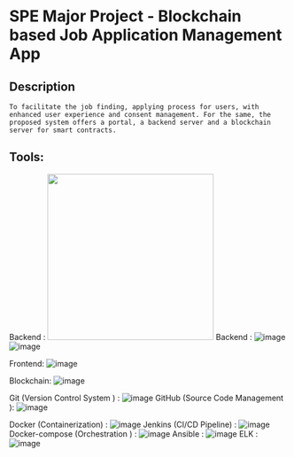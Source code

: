 # SPE Major Project - Blockchain based Job Application Management App

## Description
```
To facilitate the job finding, applying process for users, with enhanced user experience and consent management. For the same, the proposed system offers a portal, a backend server and a blockchain server for smart contracts. 
```


## Tools: 
Backend : <img src="https://github.com/Ashmi2004/SPE/assets/54304633/04a79765-1f08-402e-9c2a-213cf4cfa326" width="300" />
Backend : ![image](https://github.com/Ashmi2004/SPE/assets/54304633/04a79765-1f08-402e-9c2a-213cf4cfa326)
          ![image](https://github.com/Ashmi2004/SPE/assets/54304633/5110e3aa-07ce-4419-ab21-f78bc4f578df)

Frontend: ![image](https://github.com/Ashmi2004/SPE/assets/54304633/aa81f1b0-d437-47b5-a8e5-93cc010cc32a)

Blockchain: ![image](https://github.com/Ashmi2004/SPE/assets/54304633/60de5e1c-ae13-42d3-9269-4ee29ec0ef3d)

Git (Version Control System ) : ![image](https://github.com/Ashmi2004/SPE/assets/54304633/934f881a-9c45-46ec-8eb9-01d4b6754fb8)
GitHub (Source Code Management ): ![image](https://github.com/Ashmi2004/SPE/assets/54304633/b59816fe-583b-4418-a188-17fed9f9d7dd)

Docker (Containerization) : ![image](https://github.com/Ashmi2004/SPE/assets/54304633/1bb6532b-6505-4944-9999-4874e238f2a1)
Jenkins (CI/CD Pipeline) : ![image](https://github.com/Ashmi2004/SPE/assets/54304633/bebcbd1a-673e-447a-86e0-bd421741ecd2)
Docker-compose (Orchestration ) : ![image](https://github.com/Ashmi2004/SPE/assets/54304633/da6cb022-a930-4db2-be4b-e32ed150490a)
Ansible : ![image](https://github.com/Ashmi2004/SPE/assets/54304633/592d1ed8-3ec5-484a-aeb0-f35af9b5133e)
ELK : ![image](https://github.com/Ashmi2004/SPE/assets/54304633/4f5018a2-57fa-41c2-a6f5-8177c5cd2afe)



